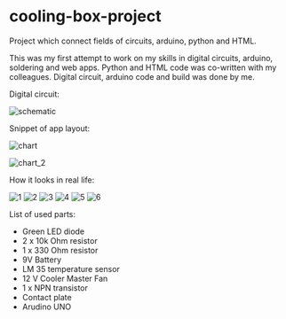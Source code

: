 # cooling-box-project
Project which connect fields of circuits, arduino, python and HTML.

This was my first attempt to work on my skills in digital circuits, arduino, soldering and web apps.
Python and HTML code was co-written with my colleagues. Digital circuit, arduino code and build was done by me.

Digital circuit:

![schematic](https://user-images.githubusercontent.com/74457417/151714160-009a9e99-e610-462f-b048-eec4f109debd.png)

Snippet of app layout:

![chart](https://user-images.githubusercontent.com/74457417/151714088-cb17dffc-2fc2-4970-a70a-167bafb22abd.png)

![chart_2](https://user-images.githubusercontent.com/74457417/151714094-d04d9ef0-ae6c-4f1f-afe2-9747086dfdff.png)

How it looks in real life:

![1](https://user-images.githubusercontent.com/74457417/151714140-9d354cae-8a77-4286-b3ec-536fd971d906.jpg)
![2](https://user-images.githubusercontent.com/74457417/151714142-f68d8b17-480e-44cc-89f1-287c0d52fe65.jpg)
![3](https://user-images.githubusercontent.com/74457417/151714144-b8d3e52c-df75-4580-a3f1-8035f469dc4c.jpg)
![4](https://user-images.githubusercontent.com/74457417/151714146-5c42326b-a55e-4fd7-b1c5-ed961d620a62.jpg)
![5](https://user-images.githubusercontent.com/74457417/151714147-08a3b42a-1951-49a6-8bce-23eb39445919.jpg)
![6](https://user-images.githubusercontent.com/74457417/151714149-9686fe6a-a006-4931-9474-5609bf1938d8.jpg)

List of used parts:
- Green LED diode
- 2 x 10k Ohm resistor
- 1 x 330 Ohm resistor
- 9V Battery
- LM 35 temperature sensor
- 12 V Cooler Master Fan
- 1 x NPN transistor
- Contact plate
- Arudino UNO
